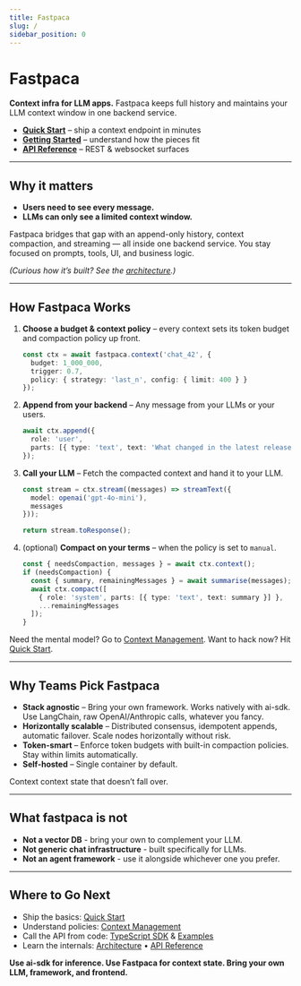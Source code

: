 ```yaml
---
title: Fastpaca
slug: /
sidebar_position: 0
---
```


# Fastpaca

**Context infra for LLM apps.** Fastpaca keeps full history and maintains your LLM context window in one backend service. 

- **[Quick Start](./usage/quickstart.md)** – ship a context endpoint in minutes  
- **[Getting Started](./usage/getting-started.md)** – understand how the pieces fit  
- **[API Reference](./api/rest.md)** – REST & websocket surfaces

---

## Why it matters

- **Users need to see every message.**
- **LLMs can only see a limited context window.**

Fastpaca bridges that gap with an append-only history, context compaction, and streaming — all inside one backend service. You stay focused on prompts, tools, UI, and business logic. 

*(Curious how it’s built? See the [architecture](./architecture.md).)*

---

## How Fastpaca Works

1. **Choose a budget & context policy** – every context sets its token budget and compaction policy up front.
   ```ts
   const ctx = await fastpaca.context('chat_42', {
     budget: 1_000_000,
     trigger: 0.7,
     policy: { strategy: 'last_n', config: { limit: 400 } }
   });
   ```
2. **Append from your backend** – Any message from your LLMs or your users.
   ```ts
   await ctx.append({
     role: 'user',
     parts: [{ type: 'text', text: 'What changed in the latest release?' }]
   });
   ```
3. **Call your LLM** – Fetch the compacted context and hand it to your LLM.
   ```ts
   const stream = ctx.stream((messages) => streamText({
     model: openai('gpt-4o-mini'),
     messages
   }));

   return stream.toResponse();
   ```
4. (optional) **Compact on your terms** – when the policy is set to `manual`.
   ```ts
   const { needsCompaction, messages } = await ctx.context();
   if (needsCompaction) {
     const { summary, remainingMessages } = await summarise(messages);
     await ctx.compact([
       { role: 'system', parts: [{ type: 'text', text: summary }] },
       ...remainingMessages
     ]);
   }
   ```

Need the mental model? Go to [Context Management](./usage/context-management.md). Want to hack now? Hit [Quick Start](./usage/quickstart.md).

---

## Why Teams Pick Fastpaca

- **Stack agnostic** – Bring your own framework. Works natively with ai-sdk. Use LangChain, raw OpenAI/Anthropic calls, whatever you fancy.
- **Horizontally scalable** – Distributed consensus, idempotent appends, automatic failover. Scale nodes horizontally without risk.
- **Token-smart** – Enforce token budgets with built-in compaction policies. Stay within limits automatically.
- **Self-hosted** – Single container by default.

Context context state that doesn’t fall over.

---

## What fastpaca is not

- **Not a vector DB** - bring your own to complement your LLM.
- **Not generic chat infrastructure** - built specifically for LLMs.
- **Not an agent framework** - use it alongside whichever one you prefer.

---

## Where to Go Next

- Ship the basics: [Quick Start](./usage/quickstart.md)  
- Understand policies: [Context Management](./usage/context-management.md)  
- Call the API from code: [TypeScript SDK](./usage/typescript-sdk.md) & [Examples](./usage/examples.md)  
- Learn the internals: [Architecture](./architecture.md) • [API Reference](./api/rest.md)

**Use ai-sdk for inference. Use Fastpaca for context state. Bring your own LLM, framework, and frontend.**
